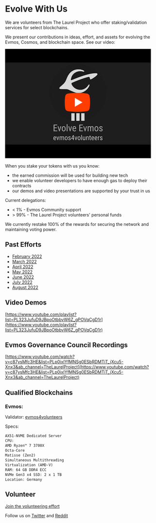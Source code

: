 # Evolve With Us

We are volunteers from The Laurel Project who offer staking/validation services for select blockchains.

We present our contributions in ideas, effort, and assets for evolving the Evmos, Cosmos, and blockchain space. See our video:

[![Evolve Evmos: Volunteer's Validator](https://github.com/the-laurel/evolve.staking/raw/main/images/video1.png)](https://www.youtube.com/watch?v=57oU_nl-96M)


When you stake your tokens with us you know:
- the earned commission will be used for building new tech
- we enable volunteer developers to have enough gas to deploy their contracts
- our demos and video presentations are supported by your trust in us

Current delegations:
- &lt; 1% - Evmos Community support
- &gt; 99% - The Laurel Project volunteers' personal funds

We currently restake 100% of the rewards for securing the network and maintaining voting power.

## Past Efforts

- [February 2022](https://github.com/loredanacirstea/CV/blob/master/evmos/1.%20Feb_2022.md)
- [March 2022](https://github.com/loredanacirstea/CV/blob/master/evmos/2.%20March_2022.md)
- [April 2022](https://github.com/loredanacirstea/CV/blob/master/evmos/3.%20April_2022.md)
- [May 2022](https://github.com/loredanacirstea/CV/blob/master/evmos/4.%20May_2022.md)
- [June 2022](https://github.com/loredanacirstea/CV/blob/master/evmos/5.%20June_2022.md)
- [July 2022](https://github.com/loredanacirstea/CV/blob/master/evmos/6.%20July_2022.md)
- [August 2022](https://github.com/loredanacirstea/CV/blob/master/evmos/7.%20August_2022.md)

## Video Demos

[https://www.youtube.com/playlist?list=PL323JufuD9JBpoOtbbvW6Z_gPOVqCgD1r](https://www.youtube.com/playlist?list=PL323JufuD9JBpoOtbbvW6Z_gPOVqCgD1r)

## Evmos Governance Council Recordings

[https://www.youtube.com/watch?v=c87ysMfc3HE&list=PLp0ixIYfMNSg0ESbRDMTiT_jXcu5-Xnx3&ab_channel=TheLaurelProject](https://www.youtube.com/watch?v=c87ysMfc3HE&list=PLp0ixIYfMNSg0ESbRDMTiT_jXcu5-Xnx3&ab_channel=TheLaurelProject)

## Qualified Blockchains

### Evmos: 

Validator: [evmos4volunteers](https://www.mintscan.io/evmos/validators/evmosvaloper17ucx8wx9mz9f2a4ccum536gthydprcum3kcuc2)

Specs:
```
AX51-NVME Dedicated Server
CPU:
AMD Ryzen™ 7 3700X
Octa-Core
Matisse (Zen2)
Simultaneous Multithreading
Virtualization (AMD-V)
RAM: 64 GB DDR4 ECC
NVMe Gen3 x4 SSD: 2 x 1 TB
Location: Germany
```

## Volunteer

[Join the volunteering effort](https://forms.gle/WmSaSbxhHiiA2qZV7)

Follow us on [Twitter](https://twitter.com/provable_laurel) and [Reddit](https://www.reddit.com/r/provable_laurel/)
